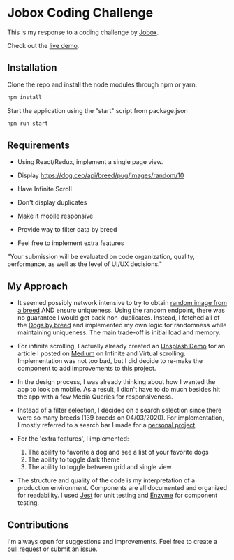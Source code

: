 # Jobox Coding Challenge 
This is my response to a coding challenge by [Jobox](https://www.jobox.ai/).

Check out the [live demo](http://alvinnguyen116.github.io/jobox-coding-challenge). 

## Installation
Clone the repo and install the node modules through npm or yarn. 
 
```bash
npm install 
```

Start the application using the "start" script from package.json 
```bash 
npm run start 
```

## Requirements 
- Using React/Redux, implement a single page view.

- Display https://dog.ceo/api/breed/pug/images/random/10 

- Have Infinite Scroll

- Don't display duplicates

- Make it mobile responsive 

- Provide way to filter data by breed

- Feel free to implement extra features

 "Your submission will be evaluated on code organization, quality, 
 performance, as well as the level of UI/UX decisions."
 
## My Approach 
- It seemed possibly network intensive to try to obtain [random image from a breed](https://dog.ceo/dog-api/documentation/breed)
AND ensure uniqueness. Using the random endpoint, there was 
no guarantee I would get back non-duplicates. Instead, 
I fetched all of the [Dogs by breed](https://dog.ceo/dog-api/documentation/breed) and implemented
my own logic for randomness while maintaining uniqueness. The main trade-off is initial load and memory. 


- For infinite scrolling, I actually already created an [Unsplash Demo](https://alvinnguyen116.github.io/project-unsplash-demo/)
 for an article I posted on [Medium](https://medium.com/@alvinnguyen116/virtual-and-infinite-scrolling-in-react-d56a05976cd2)
 on Infinite and Virtual scrolling. Implementation was not too bad, but I did decide 
 to re-make the component to add improvements to this project.
 
- In the design process, I was already thinking 
about how I wanted the app to look on mobile. As a result, I didn't have to do much besides
hit the app with a few Media Queries for responsiveness.

- Instead of a filter selection, I decided on a search selection since there 
 were so many breeds (139 breeds on 04/03/2020). For implementation, I mostly referred 
to a search bar I made for a [personal project](https://alvinnguyen116.github.io/pokedex/).

- For the 'extra features', I implemented:
   1) The ability to favorite a dog and see a list of your favorite dogs 
   2) The ability to toggle dark theme
   3) The ability to toggle between grid and single view
   
- The structure and quality of the code is my interpretation of a production environment.
Components are all documented and organized for readability. I used [Jest](https://jestjs.io/)
for unit testing and [Enzyme](https://enzymejs.github.io/enzyme/) for component testing. 
 
 ## Contributions 
 I'm always open for suggestions and improvements.
 Feel free to create a [pull request](https://github.com/alvinnguyen116/jobox-coding-challenge/pulls) 
 or submit an [issue](https://github.com/alvinnguyen116/jobox-coding-challenge/issues).